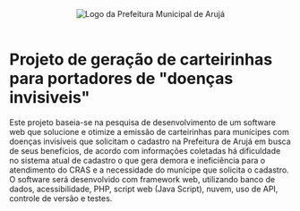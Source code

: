 <!DOCTYPE html>
<html>
<body>
  <header>
  <img src="https://www.prefeituradearuja.sp.gov.br//images/brasaopma.png" alt="Logo da Prefeitura Municipal de Arujá">
  </header>
  <main>
    <h1>Projeto de geração de carteirinhas para portadores de "doenças invisiveis" </h1>
    <p>Este projeto baseia-se na pesquisa de desenvolvimento de um software web que solucione e otimize a emissão de carteirinhas para munícipes com doenças invisíveis que solicitam o cadastro na Prefeitura de Arujá em busca de seus benefícios, de acordo com informações coletadas há dificuldade no sistema atual de cadastro o que gera demora e ineficiência para o atendimento do CRAS e a necessidade do munícipe que solicita o cadastro. O software será desenvolvido com framework web, utilizando banco de dados, acessibilidade, PHP, script web (Java Script), nuvem, uso de API, controle de versão e testes.</p>
  </main>
</body>
</html>
